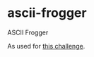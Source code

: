 # ascii-frogger
ASCII Frogger

As used for [this challenge](https://codegolf.stackexchange.com/questions/68617/make-a-frogger-solver).
